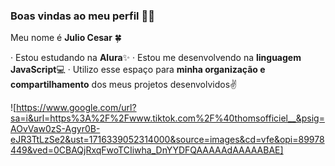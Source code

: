 ### Boas vindas ao meu perfil 💙💙

Meu nome é **Julio Cesar** 🍀

· Estou estudando na **Alura**✨
· Estou me desenvolvendo na **linguagem JavaScript**💻
· Utilizo esse espaço para **minha organização e compartilhamento** dos meus projetos desenvolvidos✌

![https://www.google.com/url?sa=i&url=https%3A%2F%2Fwww.tiktok.com%2F%40thomsofficiel__&psig=AOvVaw0zS-Agyr0B-eJR3TtLzSe2&ust=1716339052314000&source=images&cd=vfe&opi=89978449&ved=0CBAQjRxqFwoTCIiwha_DnYYDFQAAAAAdAAAAABAE]
